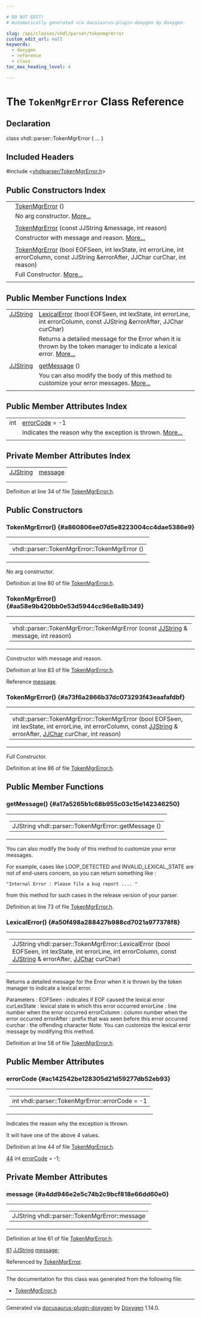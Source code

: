 ```yaml
---

# DO NOT EDIT!
# Automatically generated via docusaurus-plugin-doxygen by Doxygen.

slug: /api/classes/vhdl/parser/tokenmgrerror
custom_edit_url: null
keywords:
  - doxygen
  - reference
  - class
toc_max_heading_level: 4

---
```


<div class="doxyPage">

# The `TokenMgrError` Class Reference



## Declaration

<div class="doxyDeclaration">
class vhdl::parser::TokenMgrError { ... }
</div>

## Included Headers

<div class="doxyIncludesList">#include &lt;<a href="/web-doxygen/docs/api/files/vhdlparser/tokenmgrerror-h">vhdlparser/TokenMgrError.h</a>&gt;
</div>

## Public Constructors Index

<table class="doxyMembersIndex">

<tr class="doxyMemberIndexItem">
<td class="doxyMemberIndexItemType" align="left" valign="top"></td>
<td class="doxyMemberIndexItemName" align="left" valign="top"><a href="#a860806ee07d5e8223004cc4dae5386e9">TokenMgrError</a> ()</td>
</tr>
<tr class="doxyMemberIndexDescription">
<td class="doxyMemberIndexDescriptionLeft"></td>
<td class="doxyMemberIndexDescriptionRight">
No arg constructor. <a href="#a860806ee07d5e8223004cc4dae5386e9">More...</a>
</td>
</tr>
<tr class="doxyMemberIndexSeparator">
<td class="doxyMemberIndexSeparator" colspan="2"></td>
</tr>

<tr class="doxyMemberIndexItem">
<td class="doxyMemberIndexItemType" align="left" valign="top"></td>
<td class="doxyMemberIndexItemName" align="left" valign="top"><a href="#aa58e9b420bb0e53d5944cc96e8a8b349">TokenMgrError</a> (const JJString &amp;message, int reason)</td>
</tr>
<tr class="doxyMemberIndexDescription">
<td class="doxyMemberIndexDescriptionLeft"></td>
<td class="doxyMemberIndexDescriptionRight">
Constructor with message and reason. <a href="#aa58e9b420bb0e53d5944cc96e8a8b349">More...</a>
</td>
</tr>
<tr class="doxyMemberIndexSeparator">
<td class="doxyMemberIndexSeparator" colspan="2"></td>
</tr>

<tr class="doxyMemberIndexItem">
<td class="doxyMemberIndexItemType" align="left" valign="top"></td>
<td class="doxyMemberIndexItemName" align="left" valign="top"><a href="#a73f6a2866b37dc073293f43eaafafdbf">TokenMgrError</a> (bool EOFSeen, int lexState, int errorLine, int errorColumn, const JJString &amp;errorAfter, JJChar curChar, int reason)</td>
</tr>
<tr class="doxyMemberIndexDescription">
<td class="doxyMemberIndexDescriptionLeft"></td>
<td class="doxyMemberIndexDescriptionRight">
Full Constructor. <a href="#a73f6a2866b37dc073293f43eaafafdbf">More...</a>
</td>
</tr>
<tr class="doxyMemberIndexSeparator">
<td class="doxyMemberIndexSeparator" colspan="2"></td>
</tr>

</table>

## Public Member Functions Index

<table class="doxyMembersIndex">

<tr class="doxyMemberIndexItem">
<td class="doxyMemberIndexItemType" align="left" valign="top"><a href="/web-doxygen/docs/api/files/vhdlparser/javacc-h/#a53453cc4dabae8211762d8e348cf7a00">JJString</a></td>
<td class="doxyMemberIndexItemName" align="left" valign="top"><a href="#a50f498a288427b988cd7021a977378f8">LexicalError</a> (bool EOFSeen, int lexState, int errorLine, int errorColumn, const JJString &amp;errorAfter, JJChar curChar)</td>
</tr>
<tr class="doxyMemberIndexDescription">
<td class="doxyMemberIndexDescriptionLeft"></td>
<td class="doxyMemberIndexDescriptionRight">
Returns a detailed message for the Error when it is thrown by the token manager to indicate a lexical error. <a href="#a50f498a288427b988cd7021a977378f8">More...</a>
</td>
</tr>
<tr class="doxyMemberIndexSeparator">
<td class="doxyMemberIndexSeparator" colspan="2"></td>
</tr>

<tr class="doxyMemberIndexItem">
<td class="doxyMemberIndexItemType" align="left" valign="top"><a href="/web-doxygen/docs/api/files/vhdlparser/javacc-h/#a53453cc4dabae8211762d8e348cf7a00">JJString</a></td>
<td class="doxyMemberIndexItemName" align="left" valign="top"><a href="#a17a5265b1c68b955c03c15e142346250">getMessage</a> ()</td>
</tr>
<tr class="doxyMemberIndexDescription">
<td class="doxyMemberIndexDescriptionLeft"></td>
<td class="doxyMemberIndexDescriptionRight">
You can also modify the body of this method to customize your error messages. <a href="#a17a5265b1c68b955c03c15e142346250">More...</a>
</td>
</tr>
<tr class="doxyMemberIndexSeparator">
<td class="doxyMemberIndexSeparator" colspan="2"></td>
</tr>

</table>

## Public Member Attributes Index

<table class="doxyMembersIndex">

<tr class="doxyMemberIndexItem">
<td class="doxyMemberIndexItemType" align="left" valign="top">int</td>
<td class="doxyMemberIndexItemName" align="left" valign="top"><a href="#ac142542be128305d21d59277db52eb93">errorCode</a> = -1</td>
</tr>
<tr class="doxyMemberIndexDescription">
<td class="doxyMemberIndexDescriptionLeft"></td>
<td class="doxyMemberIndexDescriptionRight">
Indicates the reason why the exception is thrown. <a href="#ac142542be128305d21d59277db52eb93">More...</a>
</td>
</tr>
<tr class="doxyMemberIndexSeparator">
<td class="doxyMemberIndexSeparator" colspan="2"></td>
</tr>

</table>

## Private Member Attributes Index

<table class="doxyMembersIndex">

<tr class="doxyMemberIndexItem">
<td class="doxyMemberIndexItemType" align="left" valign="top"><a href="/web-doxygen/docs/api/files/vhdlparser/javacc-h/#a53453cc4dabae8211762d8e348cf7a00">JJString</a></td>
<td class="doxyMemberIndexItemName" align="left" valign="top"><a href="#a4dd946e2e5c74b2c9bcf818e66dd60e0">message</a></td>
</tr>
<tr class="doxyMemberIndexDescription">
<td class="doxyMemberIndexDescriptionLeft"></td>
<td class="doxyMemberIndexDescriptionRight">
</td>
</tr>
<tr class="doxyMemberIndexSeparator">
<td class="doxyMemberIndexSeparator" colspan="2"></td>
</tr>

</table>


Definition at line 34 of file <a href="/web-doxygen/docs/api/files/vhdlparser/tokenmgrerror-h">TokenMgrError.h</a>.

<div class="doxySectionDef">

## Public Constructors

### TokenMgrError() {#a860806ee07d5e8223004cc4dae5386e9}

<div class="doxyMemberItem">
<div class="doxyMemberProto">
<table class="doxyMemberLabels">
<tr class="doxyMemberLabels">
<td class="doxyMemberLabelsLeft">
<table class="doxyMemberName">
<tr>
<td class="doxyMemberName">vhdl::parser::TokenMgrError::TokenMgrError ()</td>
</tr>
</table>
</td>
</tr>
</table>
</div>
<div class="doxyMemberDoc">

No arg constructor.

Definition at line 80 of file <a href="/web-doxygen/docs/api/files/vhdlparser/tokenmgrerror-h">TokenMgrError.h</a>.
</div>
</div>

### TokenMgrError() {#aa58e9b420bb0e53d5944cc96e8a8b349}

<div class="doxyMemberItem">
<div class="doxyMemberProto">
<table class="doxyMemberLabels">
<tr class="doxyMemberLabels">
<td class="doxyMemberLabelsLeft">
<table class="doxyMemberName">
<tr>
<td class="doxyMemberName">vhdl::parser::TokenMgrError::TokenMgrError (const <a href="/web-doxygen/docs/api/files/vhdlparser/javacc-h/#a53453cc4dabae8211762d8e348cf7a00">JJString</a> &amp; message, int reason)</td>
</tr>
</table>
</td>
</tr>
</table>
</div>
<div class="doxyMemberDoc">

Constructor with message and reason.

Definition at line 83 of file <a href="/web-doxygen/docs/api/files/vhdlparser/tokenmgrerror-h">TokenMgrError.h</a>.

Reference <a href="#a4dd946e2e5c74b2c9bcf818e66dd60e0">message</a>.
</div>
</div>

### TokenMgrError() {#a73f6a2866b37dc073293f43eaafafdbf}

<div class="doxyMemberItem">
<div class="doxyMemberProto">
<table class="doxyMemberLabels">
<tr class="doxyMemberLabels">
<td class="doxyMemberLabelsLeft">
<table class="doxyMemberName">
<tr>
<td class="doxyMemberName">vhdl::parser::TokenMgrError::TokenMgrError (bool EOFSeen, int lexState, int errorLine, int errorColumn, const <a href="/web-doxygen/docs/api/files/vhdlparser/javacc-h/#a53453cc4dabae8211762d8e348cf7a00">JJString</a> &amp; errorAfter, <a href="/web-doxygen/docs/api/files/vhdlparser/javacc-h/#ac92fa8b4f5fb2ad4efec4f05be1c911b">JJChar</a> curChar, int reason)</td>
</tr>
</table>
</td>
</tr>
</table>
</div>
<div class="doxyMemberDoc">

Full Constructor.

Definition at line 86 of file <a href="/web-doxygen/docs/api/files/vhdlparser/tokenmgrerror-h">TokenMgrError.h</a>.
</div>
</div>

</div>

<div class="doxySectionDef">

## Public Member Functions

### getMessage() {#a17a5265b1c68b955c03c15e142346250}

<div class="doxyMemberItem">
<div class="doxyMemberProto">
<table class="doxyMemberLabels">
<tr class="doxyMemberLabels">
<td class="doxyMemberLabelsLeft">
<table class="doxyMemberName">
<tr>
<td class="doxyMemberName">JJString vhdl::parser::TokenMgrError::getMessage ()</td>
</tr>
</table>
</td>
</tr>
</table>
</div>
<div class="doxyMemberDoc">

You can also modify the body of this method to customize your error messages.


For example, cases like LOOP\_DETECTED and INVALID\_LEXICAL\_STATE are not of end-users concern, so you can return something like :


<pre><code>"Internal Error : Please file a bug report .... "
</code></pre>


from this method for such cases in the release version of your parser.

Definition at line 73 of file <a href="/web-doxygen/docs/api/files/vhdlparser/tokenmgrerror-h">TokenMgrError.h</a>.
</div>
</div>

### LexicalError() {#a50f498a288427b988cd7021a977378f8}

<div class="doxyMemberItem">
<div class="doxyMemberProto">
<table class="doxyMemberLabels">
<tr class="doxyMemberLabels">
<td class="doxyMemberLabelsLeft">
<table class="doxyMemberName">
<tr>
<td class="doxyMemberName">JJString vhdl::parser::TokenMgrError::LexicalError (bool EOFSeen, int lexState, int errorLine, int errorColumn, const <a href="/web-doxygen/docs/api/files/vhdlparser/javacc-h/#a53453cc4dabae8211762d8e348cf7a00">JJString</a> &amp; errorAfter, <a href="/web-doxygen/docs/api/files/vhdlparser/javacc-h/#ac92fa8b4f5fb2ad4efec4f05be1c911b">JJChar</a> curChar)</td>
</tr>
</table>
</td>
</tr>
</table>
</div>
<div class="doxyMemberDoc">

Returns a detailed message for the Error when it is thrown by the token manager to indicate a lexical error.


Parameters : EOFSeen : indicates if EOF caused the lexical error curLexState : lexical state in which this error occurred errorLine : line number when the error occurred errorColumn : column number when the error occurred errorAfter : prefix that was seen before this error occurred curchar : the offending character Note: You can customize the lexical error message by modifying this method.

Definition at line 58 of file <a href="/web-doxygen/docs/api/files/vhdlparser/tokenmgrerror-h">TokenMgrError.h</a>.
</div>
</div>

</div>

<div class="doxySectionDef">

## Public Member Attributes

### errorCode {#ac142542be128305d21d59277db52eb93}

<div class="doxyMemberItem">
<div class="doxyMemberProto">
<table class="doxyMemberLabels">
<tr class="doxyMemberLabels">
<td class="doxyMemberLabelsLeft">
<table class="doxyMemberName">
<tr>
<td class="doxyMemberName">int vhdl::parser::TokenMgrError::errorCode = -1</td>
</tr>
</table>
</td>
</tr>
</table>
</div>
<div class="doxyMemberDoc">

Indicates the reason why the exception is thrown.


It will have one of the above 4 values.

Definition at line 44 of file <a href="/web-doxygen/docs/api/files/vhdlparser/tokenmgrerror-h">TokenMgrError.h</a>.

<div class="doxyProgramListing">

<div class="doxyCodeLine"><span class="doxyLineNumber"><a href="#ac142542be128305d21d59277db52eb93">44</a></span><span class="doxyLineContent"><span class="doxyHighlight">  </span><span class="doxyHighlightKeywordType">int</span><span class="doxyHighlight"> <a href="#ac142542be128305d21d59277db52eb93">errorCode</a> = -1;</span></span></div>

</div>

</div>
</div>

</div>

<div class="doxySectionDef">

## Private Member Attributes

### message {#a4dd946e2e5c74b2c9bcf818e66dd60e0}

<div class="doxyMemberItem">
<div class="doxyMemberProto">
<table class="doxyMemberLabels">
<tr class="doxyMemberLabels">
<td class="doxyMemberLabelsLeft">
<table class="doxyMemberName">
<tr>
<td class="doxyMemberName">JJString vhdl::parser::TokenMgrError::message</td>
</tr>
</table>
</td>
</tr>
</table>
</div>
<div class="doxyMemberDoc">



Definition at line 61 of file <a href="/web-doxygen/docs/api/files/vhdlparser/tokenmgrerror-h">TokenMgrError.h</a>.

<div class="doxyProgramListing">

<div class="doxyCodeLine"><span class="doxyLineNumber"><a href="#a4dd946e2e5c74b2c9bcf818e66dd60e0">61</a></span><span class="doxyLineContent"><span class="doxyHighlight">   <a href="/web-doxygen/docs/api/files/vhdlparser/javacc-h/#a53453cc4dabae8211762d8e348cf7a00">JJString</a> <a href="#a4dd946e2e5c74b2c9bcf818e66dd60e0">message</a>;</span></span></div>

</div>


Referenced by <a href="#aa58e9b420bb0e53d5944cc96e8a8b349">TokenMgrError</a>.
</div>
</div>

</div>

<hr/>

The documentation for this class was generated from the following file:

<ul>
<li><a href="/web-doxygen/docs/api/files/vhdlparser/tokenmgrerror-h">TokenMgrError.h</a></li>
</ul>

<hr/>

<p class="doxyGeneratedBy">Generated via <a href="https://github.com/xpack/docusaurus-plugin-doxygen">docusaurus-plugin-doxygen</a> by <a href="https://www.doxygen.nl">Doxygen</a> 1.14.0.</p>

</div>
